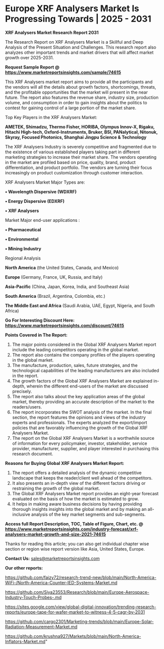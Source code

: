 # Europe XRF Analysers Market Is Progressing Towards | 2025 - 2031

<strong>XRF Analysers Market Research Report 2031</strong>

The Research Report on XRF Analysers Market is a Skillful and Deep Analysis of the Present Situation and Challenges. This research report also analyzes other important trends and market drivers that will affect market growth over 2025-2031.

<strong>Request Sample Report @ <a href=https://www.marketreportsinsights.com/sample/74615>https://www.marketreportsinsights.com/sample/74615</a></strong>

This XRF Analysers market report aims to provide all the participants and the vendors will all the details about growth factors, shortcomings, threats, and the profitable opportunities that the market will present in the near future. The report also features the revenue share, industry size, production volume, and consumption in order to gain insights about the politics to contest for gaining control of a large portion of the market share.

Top Key Players in the XRF Analysers Market:

<strong>AMETEK, Shimadzu, Thermo Fisher, HORIBA, Olympus Innov-X, Rigaku, Hitachi High-tech, Oxford-Instruments, Bruker, BSI, PANalytical, Nitonuk, Skyray, Focused Photonics, Shanghai Jingpu Science & Technology</strong>

The XRF Analysers Industry is severely competitive and fragmented due to the existence of various established players taking part in different marketing strategies to increase their market share. The vendors operating in the market are profiled based on price, quality, brand, product differentiation, and product portfolio. The vendors are turning their focus increasingly on product customization through customer interaction.

XRF Analysers Market Major Types are:

<strong>• Wavelength Dispersive (WDXRF)

• Energy Dispersive (EDXRF)

• XRF Analysers</strong>

Market Major end-user applications :

<strong>• Pharmaceutical

• Environmental

• Mining Industry</strong>

Regional Analysis

</u><strong><b>North America</b></strong> (the United States, Canada, and Mexico)

<strong><b>Europe </b></strong>(Germany, France, UK, Russia, and Italy)

<strong><b>Asia-Pacific</b></strong> (China, Japan, Korea, India, and Southeast Asia)

<strong><b>South America</b></strong> (Brazil, Argentina, Colombia, etc.)

<strong><b>The Middle East and Africa</b></strong> (Saudi Arabia, UAE, Egypt, Nigeria, and South Africa)

<strong>Go For Interesting Discount Here: <a href=https://www.marketreportsinsights.com/discount/74615>https://www.marketreportsinsights.com/discount/74615</a></strong>

<strong>Points Covered in The Report:</strong>
<ol>
  <li>The major points considered in the Global XRF Analysers Market report include the leading competitors operating in the global market.</li>
  <li>The report also contains the company profiles of the players operating in the global market.</li>
  <li>The manufacture, production, sales, future strategies, and the technological capabilities of the leading manufacturers are also included in the report.</li>
  <li>The growth factors of the Global XRF Analysers Market are explained in-depth, wherein the different end-users of the market are discussed precisely.</li>
  <li>The report also talks about the key application areas of the global market, thereby providing an accurate description of the market to the readers/users.</li>
  <li>The report incorporates the SWOT analysis of the market. In the final section, the report features the opinions and views of the industry experts and professionals. The experts analyzed the export/import policies that are favorably influencing the growth of the Global XRF Analysers Market.</li>
  <li>The report on the Global XRF Analysers Market is a worthwhile source of information for every policymaker, investor, stakeholder, service provider, manufacturer, supplier, and player interested in purchasing this research document.</li>
</ol>
<strong>Reasons for Buying Global XRF Analysers Market Report:</strong>

<ol>
  <li>The report offers a detailed analysis of the dynamic competitive landscape that keeps the reader/client well ahead of the competitors.</li>
  <li>It also presents an in-depth view of the different factors driving or restraining the growth of the global market.</li>
  <li>The Global XRF Analysers Market report provides an eight-year forecast evaluated on the basis of how the market is estimated to grow.</li>
  <li>It helps in making aware business decisions by having providing thorough insights insights into the global market and by making an all-inclusive analysis of the key market segments and sub-segments.</li>
</ol>
<strong>Access full Report Description, TOC, Table of Figure, Chart, etc. @ <a href=https://www.marketreportsinsights.com/industry-forecast/xrf-analysers-market-growth-and-size-2021-74615>https://www.marketreportsinsights.com/industry-forecast/xrf-analysers-market-growth-and-size-2021-74615</a></strong>


Thanks for reading this article; you can also get individual chapter wise section or region wise report version like Asia, United States, Europe.

<strong>Contact Us:</strong>
sales@marketreportsinsights.com

<strong>Our other reports:</strong>

<a href=https://github.com/faizy72/research-trend-new/blob/main/North-America-WiFi-/North-America-Counter-IED-Systems-Market.md>https://github.com/faizy72/research-trend-new/blob/main/North-America-WiFi-/North-America-Counter-IED-Systems-Market.md</a>

<a href=https://github.com/Siya23553/Research/blob/main/Europe-Aerospace-Industry-Touch-Probes-.md>https://github.com/Siya23553/Research/blob/main/Europe-Aerospace-Industry-Touch-Probes-.md</a>

<a href=https://sites.google.com/view/global-digital-innovation/trending-research-reports/europe-tape-for-wafer-market-to-witness-4-5-cagr-by-2031>https://sites.google.com/view/global-digital-innovation/trending-research-reports/europe-tape-for-wafer-market-to-witness-4-5-cagr-by-2031</a>

<a href=https://github.com/cargo2301/Marketing-trends/blob/main/Europe-Solar-Radiation-Measurement-Market.md>https://github.com/cargo2301/Marketing-trends/blob/main/Europe-Solar-Radiation-Measurement-Market.md</a>

<a href=https://github.com/krushna927/Markets/blob/main/North-America-Inflators-Market.md>https://github.com/krushna927/Markets/blob/main/North-America-Inflators-Market.md</a>"
